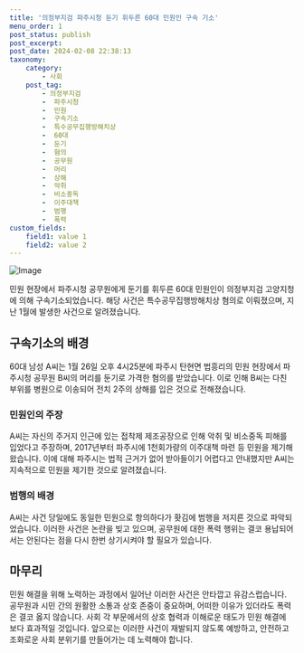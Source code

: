 ```yaml
---
title: '의정부지검 파주시청 둔기 휘두른 60대 민원인 구속 기소'
menu_order: 1
post_status: publish
post_excerpt: 
post_date: 2024-02-08 22:38:13
taxonomy:
    category:
        - 사회
    post_tag:
        - 의정부지검
        -  파주시청
        -  민원
        -  구속기소
        -  특수공무집행방해치상
        -  60대
        -  둔기
        -  혐의
        -  공무원
        -  머리
        -  상해
        -  악취
        -  비소중독
        -  이주대책
        -  범행
        -  폭력
custom_fields:
    field1: value 1
    field2: value 2
---
```


![Image](https://imgnews.pstatic.net/image/666/2024/02/08/0000033259_001_20240208192501773.jpg?type=w647)

민원 현장에서 파주시청 공무원에게 둔기를 휘두른 60대 민원인이 의정부지검 고양지청에 의해 구속기소되었습니다. 해당 사건은 특수공무집행방해치상 혐의로 이뤄졌으며, 지난 1월에 발생한 사건으로 알려졌습니다.
## 구속기소의 배경
60대 남성 A씨는 1월 26일 오후 4시25분에 파주시 탄현면 법흥리의 민원 현장에서 파주시청 공무원 B씨의 머리를 둔기로 가격한 혐의를 받았습니다. 이로 인해 B씨는 다친 부위를 병원으로 이송되어 전치 2주의 상해를 입은 것으로 전해졌습니다.
### 민원인의 주장
A씨는 자신의 주거지 인근에 있는 접착제 제조공장으로 인해 악취 및 비소중독 피해를 입었다고 주장하며, 2017년부터 파주시에 1천회가량의 이주대책 마련 등 민원을 제기해왔습니다. 이에 대해 파주시는 법적 근거가 없어 받아들이기 어렵다고 안내했지만 A씨는 지속적으로 민원을 제기한 것으로 알려졌습니다.
### 범행의 배경
A씨는 사건 당일에도 동일한 민원으로 항의하다가 홧김에 범행을 저지른 것으로 파악되었습니다. 이러한 사건은 논란을 빚고 있으며, 공무원에 대한 폭력 행위는 결코 용납되어서는 안된다는 점을 다시 한번 상기시켜야 할 필요가 있습니다.
## 마무리
민원 해결을 위해 노력하는 과정에서 일어난 이러한 사건은 안타깝고 유감스럽습니다. 공무원과 시민 간의 원활한 소통과 상호 존중이 중요하며, 어떠한 이유가 있더라도 폭력은 결코 옳지 않습니다. 사회 각 부문에서의 상호 협력과 이해로운 태도가 민원 해결에 보다 효과적일 것입니다. 앞으로는 이러한 사건이 재발되지 않도록 예방하고, 안전하고 조화로운 사회 분위기를 만들어가는 데 노력해야 합니다.

